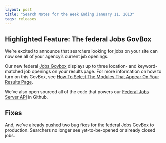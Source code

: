```yaml
---
layout: post
title: "Search Notes for the Week Ending January 11, 2013"
tags: releases
---
```

<h2>Highlighted Feature: The federal Jobs GovBox</h2>
<p>We&#8217;re excited to announce that searchers looking for jobs on your site can now see all of your agency&#8217;s current job openings.</p>
<p>Our new federal <a href="/manual/govbox-jobs.html">Jobs Govbox</a> displays up to three location- and keyword-matched job openings on your results page. For more information on how to turn on this GovBox, see <a href="/blog/how-to-select-the-modules-that-appear-on-your-results.html">How To Select The Modules That Appear On Your Results Page</a>.</p>
<p>We&#8217;ve also open sourced all of the code that powers our <a href="https://github.com/GSA-OCSIT/jobs_api">Federal Jobs Server API</a> in Github.</p>
<h2>Fixes</h2>
<p>And, we&#8217;ve already pushed two bug fixes for the federal Jobs GovBox to production. Searchers no longer see yet-to-be-opened or already closed jobs. </p>
